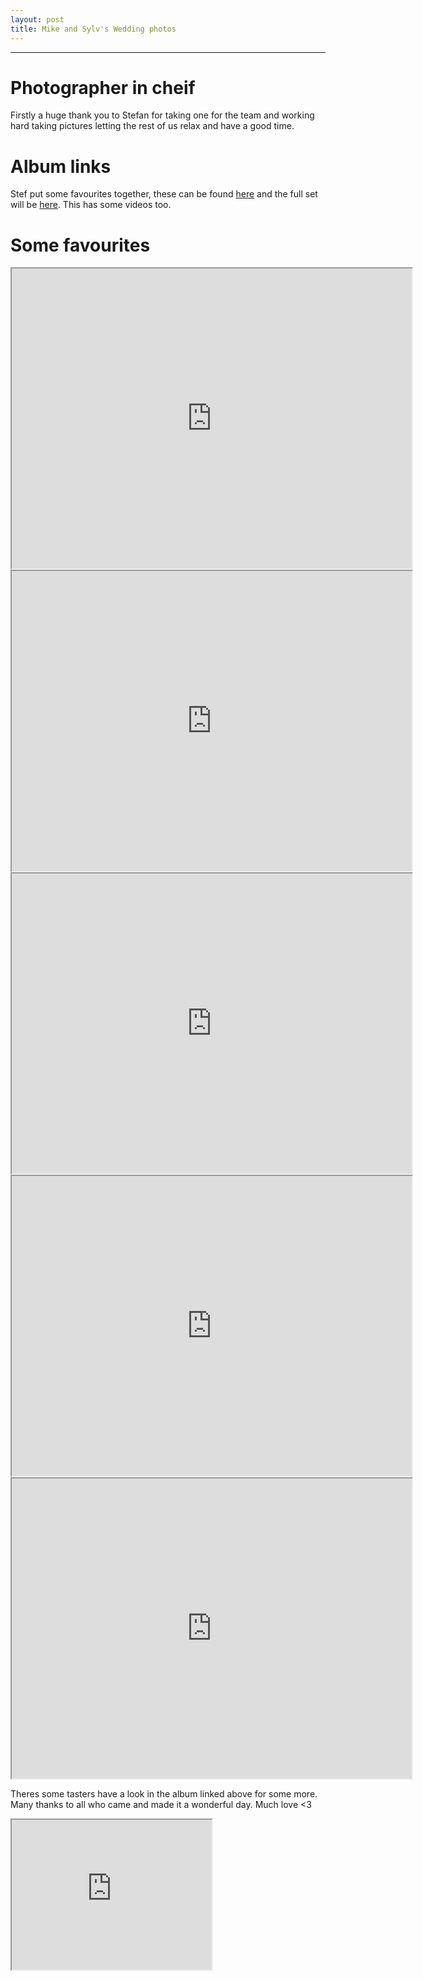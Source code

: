 ```yaml
---
layout: post
title: Mike and Sylv's Wedding photos
---
```


---

# Photographer in cheif
Firstly a huge thank you to Stefan for taking one for the team and working hard taking pictures letting the rest of us relax and have a good time.

# Album links
Stef put some favourites together, these can be found [here](https://photos.app.goo.gl/o7uv6Kk12iVCi18n9)
and the full set will be [here](https://photos.app.goo.gl/BuBS87ofPBmTCBJm6). This has some videos too.

# Some favourites


<iframe src="https://drive.google.com/file/d/1cwKLeC2v9gHd4aMIlvJlEyF17QH28mtfGA/preview" width="640" height="480"></iframe>  

<iframe src="https://drive.google.com/file/d/1QnLQs_ie89Y-jACOPtu6GcWExQ-fVaTrXQ/preview" width="640" height="480"></iframe>  


<iframe src="https://drive.google.com/file/d/1TJnLWG8ZxTKcKhFXDuVOQGlNbHUXTKPtcg/preview" width="640" height="480"></iframe>  


<iframe src="https://drive.google.com/file/d/1cJknDbvhzkJiZe-O7A67QoZZqqZMvYGTkg/preview" width="640" height="480"></iframe>  

<iframe src="https://drive.google.com/file/d/1ECT6CFFT3WabXW0_Ip4HXMNtqrNMR9PGVA/preview" width="640" height="480"></iframe>


Theres some tasters have a look in the album linked above for some more. Many thanks to all who came and made it a wonderful day. Much love <3


<iframe src="https://drive.google.com/file/d/10ZzesvvQTpszsirEFAY3ByHu5VG-MF38eA/preview" width="320" height="240"></iframe>  

